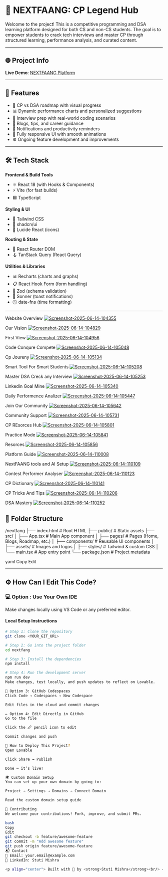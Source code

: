 # 🧠 NEXTFAANG: CP Legend Hub

Welcome to the project! This is a competitive programming and DSA learning platform designed for both CS and non-CS students. The goal is to empower students to crack tech interviews and master CP through structured learning, performance analysis, and curated content.

---

## 🌐 Project Info

**Live Demo**: [NEXTFAANG Platform](https://nextfang-alok-kumars-projects-211675ca.vercel.app/)

---

## 🧩 Features

- 📍 CP vs DSA roadmap with visual progress
- 📊 Dynamic performance charts and personalized suggestions
- 🧠 Interview prep with real-world coding scenarios
- 📝 Blogs, tips, and career guidance
- 🔔 Notifications and productivity reminders
- 📱 Fully responsive UI with smooth animations
- ⚙️ Ongoing feature development and improvements

---

## 🛠️ Tech Stack

**Frontend & Build Tools**
- ⚛️ React 18 (with Hooks & Components)
- ⚡ Vite (for fast builds)
- 🟦 TypeScript

**Styling & UI**
- 🎨 Tailwind CSS
- 🧱 shadcn/ui
- 🧭 Lucide React (icons)

**Routing & State**
- 🧭 React Router DOM
- 🪝 TanStack Query (React Query)

**Utilities & Libraries**
- 📊 Recharts (charts and graphs)
- 📋 React Hook Form (form handling)
- 🔐 Zod (schema validation)
- 🔔 Sonner (toast notifications)
- 🕒 date-fns (time formatting)

---
Website Overview
<a href="https://ibb.co/B5ShS9ZY"><img src="https://i.ibb.co/jP1C1SMj/Screenshot-2025-06-14-104355.png" alt="Screenshot-2025-06-14-104355" border="0"></a>

Our Vision
<a href="https://ibb.co/F42X0Kwd"><img src="https://i.ibb.co/PGKM9NhV/Screenshot-2025-06-14-104829.png" alt="Screenshot-2025-06-14-104829" border="0"></a>

First View
<a href="https://ibb.co/wNLCx5Tf"><img src="https://i.ibb.co/RpSPVR1q/Screenshot-2025-06-14-104956.png" alt="Screenshot-2025-06-14-104956" border="0"></a>

Code Conqure Compete
<a href="https://ibb.co/MxH4VWTM"><img src="https://i.ibb.co/4nLGT9yP/Screenshot-2025-06-14-105048.png" alt="Screenshot-2025-06-14-105048" border="0"></a>

Cp Joureny
<a href="https://ibb.co/SXLMGqFq"><img src="https://i.ibb.co/vxtTR202/Screenshot-2025-06-14-105134.png" alt="Screenshot-2025-06-14-105134" border="0"></a>

Smart Tool For Smart Students 
<a href="https://ibb.co/vxJsqKMm"><img src="https://i.ibb.co/QF68Q1xn/Screenshot-2025-06-14-105208.png" alt="Screenshot-2025-06-14-105208" border="0"></a>

Master DSA Creck any Interview
<a href="https://ibb.co/QFHdbRcz"><img src="https://i.ibb.co/Y7dZRMWY/Screenshot-2025-06-14-105253.png" alt="Screenshot-2025-06-14-105253" border="0"></a>

Linkedin Goal Mine
<a href="https://ibb.co/5gBKxfCG"><img src="https://i.ibb.co/TxmWqFJY/Screenshot-2025-06-14-105340.png" alt="Screenshot-2025-06-14-105340" border="0"></a>

Daily Performence Analizer
<a href="https://ibb.co/5XYy7j37"><img src="https://i.ibb.co/vCsGtdWt/Screenshot-2025-06-14-105447.png" alt="Screenshot-2025-06-14-105447" border="0"></a>

Join Our Community
<a href="https://ibb.co/Qv331pZb"><img src="https://i.ibb.co/5hggfGdM/Screenshot-2025-06-14-105642.png" alt="Screenshot-2025-06-14-105642" border="0"></a>

Community Support
<a href="https://ibb.co/0jTfHqCd"><img src="https://i.ibb.co/4ZzjhW85/Screenshot-2025-06-14-105731.png" alt="Screenshot-2025-06-14-105731" border="0"></a>

CP REsorces Hub
<a href="https://ibb.co/Ps0ZNr6c"><img src="https://i.ibb.co/Q7tFfJKP/Screenshot-2025-06-14-105801.png" alt="Screenshot-2025-06-14-105801" border="0"></a>

Practice Mode
<a href="https://ibb.co/HDwn7rpd"><img src="https://i.ibb.co/pvVJ23ry/Screenshot-2025-06-14-105841.png" alt="Screenshot-2025-06-14-105841" border="0"></a>

Resorces
<a href="https://ibb.co/mV3V0FC7"><img src="https://i.ibb.co/cSjSwXcd/Screenshot-2025-06-14-105856.png" alt="Screenshot-2025-06-14-105856" border="0"></a>

Platform Guide
<a href="https://ibb.co/zTgGmTcL"><img src="https://i.ibb.co/dwvGfw93/Screenshot-2025-06-14-110008.png" alt="Screenshot-2025-06-14-110008" border="0"></a>

NextFAANG tools and AI Setup
<a href="https://ibb.co/mCwKfXqG"><img src="https://i.ibb.co/tMt6Vxs4/Screenshot-2025-06-14-110109.png" alt="Screenshot-2025-06-14-110109" border="0"></a>

Contest Performer Analyser
<a href="https://ibb.co/mCxPnygM"><img src="https://i.ibb.co/hRqTGdwt/Screenshot-2025-06-14-110123.png" alt="Screenshot-2025-06-14-110123" border="0"></a>

CP Dictionary
<a href="https://ibb.co/BKr1d75P"><img src="https://i.ibb.co/cXCmMpSv/Screenshot-2025-06-14-110141.png" alt="Screenshot-2025-06-14-110141" border="0"></a>

CP Tricks And Tips
<a href="https://ibb.co/bgGMXfVs"><img src="https://i.ibb.co/ynxcq3C6/Screenshot-2025-06-14-110206.png" alt="Screenshot-2025-06-14-110206" border="0"></a>

DSA Mastery
<a href="https://ibb.co/mF1TZd7M"><img src="https://i.ibb.co/LhbRjBf2/Screenshot-2025-06-14-110252.png" alt="Screenshot-2025-06-14-110252" border="0"></a>


## 📁 Folder Structure

/nextfang
├── index.html # Root HTML
├── public/ # Static assets
├── src/
│ ├── App.tsx # Main App component
│ ├── pages/ # Pages (Home, Blogs, Roadmap, etc.)
│ ├── components/ # Reusable UI components
│ ├── assets/ # Images and logos
│ ├── styles/ # Tailwind & custom CSS
│ └── main.tsx # App entry point
└── package.json # Project metadata

yaml
Copy
Edit

---

## ⚙️ How Can I Edit This Code?

### 💻 Option : Use Your Own IDE

Make changes locally using VS Code or any preferred editor.

#### Local Setup Instructions

```bash
# Step 1: Clone the repository
git clone <YOUR_GIT_URL>

# Step 2: Go into the project folder
cd nextfang

# Step 3: Install the dependencies
npm install

# Step 4: Run the development server
npm run dev
Make changes, test locally, and push updates to reflect on Lovable.

🧠 Option 3: GitHub Codespaces
Click Code → Codespaces → New Codespace

Edit files in the cloud and commit changes

✏️ Option 4: Edit Directly in GitHub
Go to the file

Click the 🖉 pencil icon to edit

Commit changes and push

🚀 How to Deploy This Project?
Open Lovable

Click Share → Publish

Done — it’s live!

🌍 Custom Domain Setup
You can set up your own domain by going to:

Project → Settings → Domains → Connect Domain

Read the custom domain setup guide

🤝 Contributing
We welcome your contributions! Fork, improve, and submit PRs.

bash
Copy
Edit
git checkout -b feature/awesome-feature
git commit -m "Add awesome feature"
git push origin feature/awesome-feature
📬 Contact
📧 Email: your.email@example.com
💼 LinkedIn: Stuti Mishra

<p align="center"> Built with 💙 by <strong>Stuti Mishra</strong><br/> <em>Empowering every student to become the next CP legend 💻🔥</em> </p> ```
